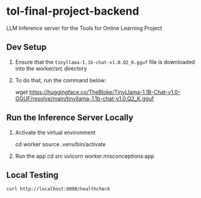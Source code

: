 # tol-final-project-backend
LLM Inference server for the Tools for Online Learning Project

## Dev Setup
1. Ensure that the `tinyllama-1.1b-chat-v1.0.Q2_K.gguf` file is downloaded into the worker/src directory

2. To do that, run the command below:

    wget https://huggingface.co/TheBloke/TinyLlama-1.1B-Chat-v1.0-GGUF/resolve/main/tinyllama-1.1b-chat-v1.0.Q2_K.gguf

## Run the Inference Server Locally

1. Activate the virtual environment

    cd worker
    source .venv/bin/activate

2. Run the app
    cd src
    uvicorn worker.misconceptions:app


## Local Testing

    curl http://localhost:8000/healthcheck


